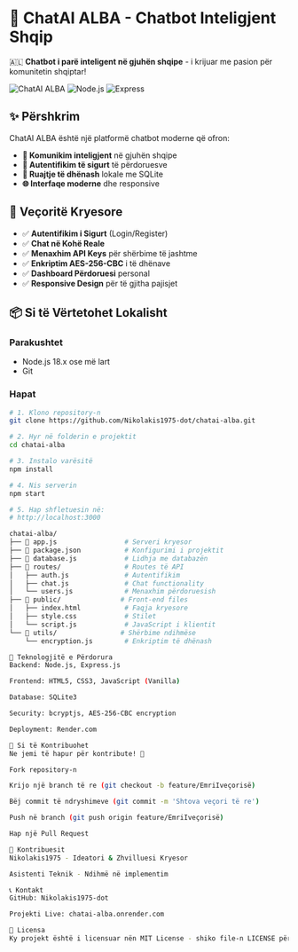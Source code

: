# 🤖 ChatAI ALBA - Chatbot Inteligjent Shqip

🇦🇱 **Chatbot i parë inteligent në gjuhën shqipe** - i krijuar me pasion për komunitetin shqiptar!

![ChatAI ALBA](https://img.shields.io/badge/Made%20with-%E2%9D%A4%EF%B8%8F-red)
![Node.js](https://img.shields.io/badge/Node.js-18.x-green)
![Express](https://img.shields.io/badge/Express-4.x-lightgrey)

## ✨ Përshkrim

ChatAI ALBA është një platformë chatbot moderne që ofron:
- **🔄 Komunikim inteligjent** në gjuhën shqipe
- **🔐 Autentifikim të sigurt** të përdoruesve
- **💾 Ruajtje të dhënash** lokale me SQLite
- **🌐 Interfaqe moderne** dhe responsive

## 🚀 Veçoritë Kryesore

- ✅ **Autentifikim i Sigurt** (Login/Register)
- ✅ **Chat në Kohë Reale** 
- ✅ **Menaxhim API Keys** për shërbime të jashtme
- ✅ **Enkriptim AES-256-CBC** i të dhënave
- ✅ **Dashboard Përdoruesi** personal
- ✅ **Responsive Design** për të gjitha pajisjet

## 📦 Si të Vërtetohet Lokalisht

### Parakushtet
- Node.js 18.x ose më lart
- Git

### Hapat
```bash
# 1. Klono repository-n
git clone https://github.com/Nikolakis1975-dot/chatai-alba.git

# 2. Hyr në folderin e projektit
cd chatai-alba

# 3. Instalo varësitë
npm install

# 4. Nis serverin
npm start

# 5. Hap shfletuesin në:
# http://localhost:3000

chatai-alba/
├── 📄 app.js                 # Serveri kryesor
├── 📄 package.json           # Konfigurimi i projektit
├── 📄 database.js            # Lidhja me databazën
├── 📁 routes/                # Routes të API
│   ├── auth.js              # Autentifikim
│   ├── chat.js              # Chat functionality
│   └── users.js             # Menaxhim përdoruesish
├── 📁 public/               # Front-end files
│   ├── index.html           # Faqja kryesore
│   ├── style.css            # Stilet
│   └── script.js            # JavaScript i klientit
└── 📁 utils/                # Shërbime ndihmëse
    └── encryption.js        # Enkriptim të dhënash

🔧 Teknologjitë e Përdorura
Backend: Node.js, Express.js

Frontend: HTML5, CSS3, JavaScript (Vanilla)

Database: SQLite3

Security: bcryptjs, AES-256-CBC encryption

Deployment: Render.com

🤝 Si të Kontribuohet
Ne jemi të hapur për kontribute! 👥

Fork repository-n

Krijo një branch të re (git checkout -b feature/EmriIveçorisë)

Bëj commit të ndryshimeve (git commit -m 'Shtova veçori të re')

Push në branch (git push origin feature/EmriIveçorisë)

Hap një Pull Request

👥 Kontribuesit
Nikolakis1975 - Ideatori & Zhvilluesi Kryesor

Asistenti Teknik - Ndihmë në implementim

📞 Kontakt
GitHub: Nikolakis1975-dot

Projekti Live: chatai-alba.onrender.com

📜 Licensa
Ky projekt është i licensuar nën MIT License - shiko file-n LICENSE për detaje.
